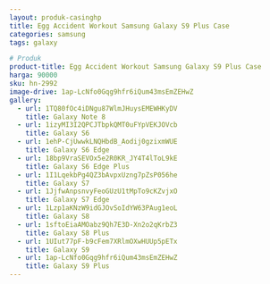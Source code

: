 ```yaml
---
layout: produk-casinghp
title: Egg Accident Workout Samsung Galaxy S9 Plus Case
categories: samsung
tags: galaxy

# Produk
product-title: Egg Accident Workout Samsung Galaxy S9 Plus Case
harga: 90000
sku: hn-2992
image-drive: 1ap-LcNfo0Gqg9hfr6iQum43msEmZEHwZ
gallery:
  - url: 1TQ80fOc4iDNgu87WlmJHuysEMEWHKyDV
    title: Galaxy Note 8
  - url: 1izyMI3I2QPCJTbpkQMT0uFYpVEKJOVcb
    title: Galaxy S6
  - url: 1ehP-CjUwwkLNQHbdB_Aodij0gzixmWUE
    title: Galaxy S6 Edge
  - url: 18bp9VraSEVOx5e2R0KR_JY4T4lToL9kE
    title: Galaxy S6 Edge Plus
  - url: 1I1LqekbPg4QZ3bAvpxUzng7pZsP056he
    title: Galaxy S7
  - url: 1JjfwAnpsnvyFeoGUzU1tMpTo9cKZvjxO
    title: Galaxy S7 Edge
  - url: 1Lzp1aKNzW9idGJOvSoIdYW63PAug1eoL
    title: Galaxy S8
  - url: 1sftoEiaAMOabz9Qh7E3D-Xn2o2qKrbZ3
    title: Galaxy S8 Plus
  - url: 1UIut77pF-b9cFem7XRlmOXwHUUp5pETx
    title: Galaxy S9
  - url: 1ap-LcNfo0Gqg9hfr6iQum43msEmZEHwZ
    title: Galaxy S9 Plus
---
```

